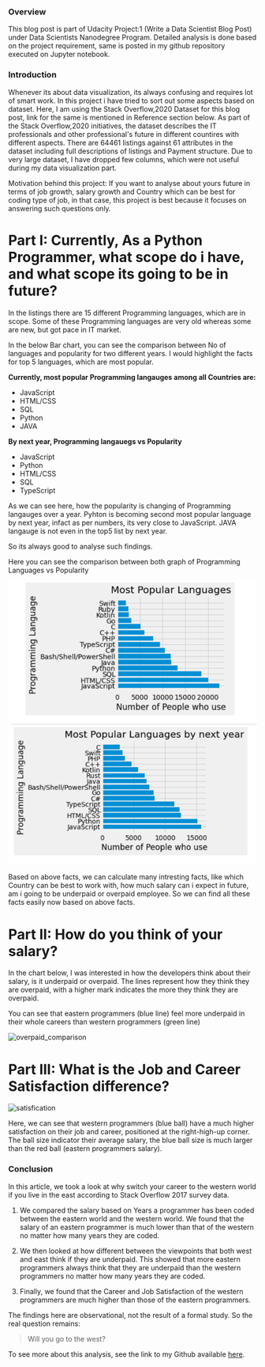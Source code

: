 ### Overview
This blog post is part of Udacity Project:1 (Write a Data Scientist Blog Post) under Data Scientists Nanodegree Program. Detailed analysis is done based on the project requirement, same is posted in my github repository executed on Jupyter notebook.

### Introduction
Whenever its about data visualization, its always confusing and requires lot of smart work. In this project i have tried to sort out some aspects based on dataset.
Here, I am using the Stack Overflow,2020 Dataset for this blog post, link for the same is mentioned in Reference section below. As part of the Stack Overflow,2020 initiatives, the dataset describes the IT professionals and other professional's future in different countires with different aspects. There are 64461 listings against 61 attributes in the dataset including full descriptions of listings and Payment structure. Due to very large dataset, I have dropped few columns, which were not useful during my data visualization part. 

Motivation behind this project:
If you want to analyse about yours future in terms of job growth, salary growth and Country which can be best for coding type of job, in that case, this project is best because it focuses on answering such questions only.

# Part I: Currently, As a Python Programmer, what scope do i have, and what scope its going to be in future?
 
In the listings there are 15 different Programming languages, which are in scope. Some of these Programming languages are very old whereas some are new, but got pace in IT market.

In the below Bar chart, you can see the comparison between No of languages and popularity for two different years. I would highlight the facts for top 5 languages, which are most popular.

**Currently, most popular Programming langauges among all Countries are:**
* JavaScript
* HTML/CSS
* SQL
* Python
* JAVA

**By next year, Programming langauegs vs Popularity**
* JavaScript
* Python
* HTML/CSS
* SQL
* TypeScript

As we can see here, how the popularity is changing of Programming langauges over a year. 
Pyhton is becoming second most popular language by next year, infact as per numbers, its very close to JavaScript. JAVA langauge is not even in the top5 list by next year.

So its always good to analyse such findings. 
 

Here you can see the comparison between both graph of Programming Languages vs Popularity

![](a1.PNG)
![](a1_1.PNG)

Based on above facts, we can calculate many intresting facts, like which Country can be best to work with, how much salary can i expect in future, am i going to be underpaid or overpaid employee. So we can find all these facts easily now based on above facts.

# Part II: How do you think of your salary?
In the chart below, I was interested in how the developers think about their salary, is it underpaid or overpaid. The lines represent how they think they are overpaid, with a higher mark indicates the more they think they are overpaid.

You can see that eastern programmers (blue line) feel more underpaid in their whole careers than western programmers (green line)

![overpaid_comparison](pic2.png)

# Part III: What is the Job and Career Satisfaction difference?

![satisfication](pic3.png)

Here, we can see that western programmers (blue ball) have a much higher satisfaction on their job and career, positioned at the right-high-up corner.
The ball size indicator their average salary, the blue ball size is much larger than the red ball (eastern programmers salary).

### Conclusion
In this article, we took a look at why switch your career to the western world if you live in the east according to Stack Overflow 2017 survey data.

1. We compared the salary based on Years a programmer has been coded between the eastern world and the western world. We found that the salary of an eastern programmer is much lower than that of the western no matter how many years they are coded.

2. We then looked at how different between the viewpoints that both west and east think if they are underpaid. This showed that more eastern programmers always think that they are underpaid than the western programmers no matter how many years they are coded.

3. Finally, we found that the Career and Job Satisfaction of the western programmers are much higher than those of the eastern programmers.


The findings here are observational, not the result of a formal study. So the real question remains:

> Will you go to the west?

To see more about this analysis, see the link to my Github available [here](https://github.com/joshuayeung/Write-A-Data-Science-Blog-Post/blob/master/Write%20a%20Data%20Science%20Blog%20Post.ipynb).
